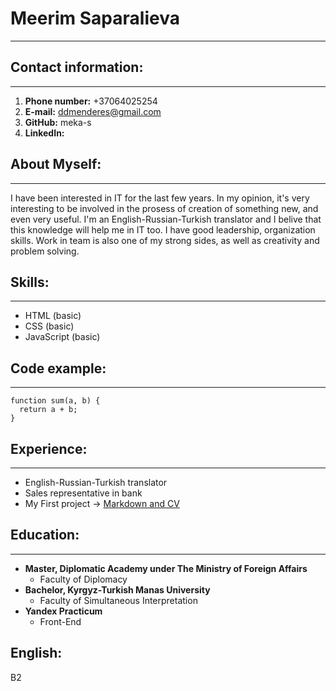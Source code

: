 # **Meerim Saparalieva**
**********
## **Contact information**:
*****************
1. **Phone number:** +37064025254
2. **E-mail:** ddmenderes@gmail.com
3. **GitHub:** meka-s
4. **LinkedIn:** 

## **About Myself**:
*********************

I have been interested in IT for the last few years. In my opinion, it's very interesting to be involved in the prosess of creation of something new, and even very useful. I'm an English-Russian-Turkish translator and I belive that this knowledge will help me in IT too. I have good leadership, organization skills. Work in team is also one of my strong sides, as well as creativity and problem solving. 

## **Skills**:
****************
* HTML (basic)
* CSS (basic)
* JavaScript (basic)
    
## **Code example**:
******************
```
function sum(a, b) {
  return a + b;
}
```

## **Experience**:
****************
* English-Russian-Turkish translator
* Sales representative in bank
* My First project -> [Markdown and CV](https://github.com/meka-s/rsschool-cv/)
    
## **Education**:
*****************
* **Master, Diplomatic Academy under The Ministry of Foreign Affairs**
    - Faculty of Diplomacy
* **Bachelor, Kyrgyz-Turkish Manas University**
    - Faculty of Simultaneous Interpretation
* **Yandex Practicum**
    - Front-End
    
## **English**:
B2
